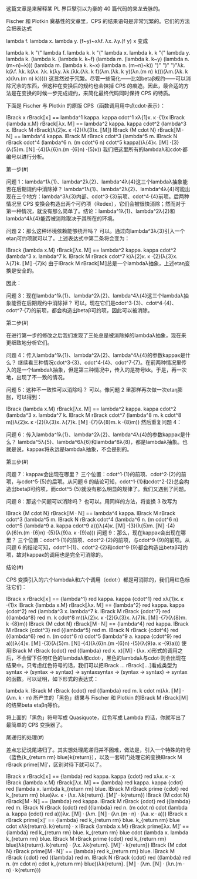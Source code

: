 这篇文章是来解释某 PL 界巨擘引以为豪的 40 篇代码的来龙去脉的。

Fischer 和 Plotkin 奠基性的文章里，CPS 的结果语句是非常冗繁的。它们的方法会把表达式

lambda f. lambda x. lambda y. (f~y)~xλf. λx. λy.(f y) x
变成

lambda k. k "(" lambda f. lambda k. k "(" lambda x. lambda k. k "(" lambda y. lambda k. (lambda k. (lambda k. k~f) (lambda m. (lambda k. k~y) (lambda n. (m~n)~k))) (lambda m. (lambda k. k~x) (lambda n. (m~n)~k)) ")" ")" ")"λk. k(λf. λk. k(λx. λk. k(λy. λk.(λk.(λk. k f)(λm.(λk. k y)(λn.(m n) k)))(λm.(λk. k x)(λn.(m n) k)))))
这显然过于冗繁。尽管一些简化——比如betaβ规约——可以消除冗余的东西，但这种在变换后的规约也会抹掉 CPS 的痕迹。因此，最合适的方法是在变换的时候一步完成规约，来简化最终代码同时保持 CPS 的特质。

下面是 Fischer 与 Plotkin 的原版 CPS（函数调用用中点cdot⋅表示）：

lBrack x rBrack⟦x⟧	==	lambda^1 kappa. kappa cdot^1 xλ{1}κ. κ ⋅{1}x
lBrack {lambda x.M} rBrack⟦λx. M⟧	==	lambda^2 kappa. kappa cdot^2 (lambda^3 x. lBrack M rBrack)λ{2}κ. κ ⋅{2}(λ{3}x. ⟦M⟧)
lBrack {M cdot N} rBrack⟦M ⋅ N⟧	==	lambda^4 kappa. lBrack M rBrack cdot^3 (lambda^5 m. lBrack N rBrack cdot^4 (lambda^6 n. (m cdot^6 n) cdot^5 kappa))λ{4}κ. ⟦M⟧ ⋅{3}(λ{5}m. ⟦N⟧ ⋅{4}(λ{6}n.(m ⋅{6}n) ⋅{5}κ))
我们把这里所有的lambdaλ和cdot⋅都编号以进行分析。

第一步(#)

问题 1：lambda^1λ{1}、lambda^2λ{2}、lambda^4λ{4}这三个lambdaλ抽象能否在后期规约中消除掉？ lambda^1λ{1}、lambda^2λ{2}、lambda^4λ{4}可能出现在三个地方：lambda^3λ{3}内部、cdot^3⋅{3}前项、cdot^4⋅{4}前项。后两种情况里 CPS 变换会构造出两个可约项（Redex），它们会被很快消除；然而对于第一种情况，就没有那么简单了。结论：lambda^1λ{1}、lambda^2λ{2}和lambda^4λ{4}能否被消除取决于其所在的环境。

问题 2：那么这种环境依赖能够绕开吗？ 可以。通过向lambda^3λ{3}引入一个etaη可约项就可以了。上述表达式中第二条将会变为：

lBrack {lambda x.M} rBrack⟦λx. M⟧	==	lambda^2 kappa. kappa cdot^2 (lambda^3 x. lambda^7 k. lBrack M rBrack cdot^7 k)λ{2}κ. κ ⋅{2}(λ{3}x. λ{7}k. ⟦M⟧ ⋅{7}k)
由于lBrack M rBrack⟦M⟧总是一个lambdaλ抽象，上述etaη变换是安全的。

因此：

问题 3：现在lambda^1λ{1}、lambda^2λ{2}、lambda^4λ{4}这三个lambdaλ抽象能否在后期规约中消除掉？ 可以。现在它们是cdot^3⋅{3}、cdot^4⋅{4}、cdot^7⋅{7}的前项，都会构造出betaβ可约项，因此可以被消除。

第二步(#)

在进行第一步的修改之后我们发现了三处总是被消除掉的lambdaλ抽象，现在来更细致地分析它们。

问题 4：传入lambda^1λ{1}、lambda^2λ{2}、lambda^4λ{4}的参数kappaκ是什么？ 继续看三种情况cdot^3⋅{3}、cdot^4⋅{4}、cdot^7⋅{7}。在前两种情况里传入的是一个lambdaλ抽象，但是第三种情况中，传入的是符号kk。于是，再一次地，出现了不一致的情况。

问题 5：这种不一致性可以消除吗？ 可以。像问题 2 里那样再次做一次etaη膨胀，可以得到：

lBrack {lambda x.M} rBrack⟦λx. M⟧	==	lambda^2 kappa. kappa cdot^2 (lambda^3 x. lambda^7 k. lBrack M rBrack cdot^7 (lambda^8 m. k cdot^8 m))λ{2}κ. κ ⋅{2}(λ{3}x. λ{7}k. ⟦M⟧ ⋅{7}(λ{8}m. k ⋅{8}m))
然后重复问题 4：

问题 6：传入lambda^1λ{1}、lambda^2λ{2}、lambda^4λ{4}的参数kappaκ是什么？ lambda^5λ{5}、lambda^6λ{6}和lambda^8λ{8}，都是lambdaλ抽象。也就是说，kappaκ将永远是lambdaλ抽象，不会是别的。

第三步(#)

问题 7：kappaκ会出现在哪里？ 三个位置：cdot^1⋅{1}的前项、cdot^2⋅{2}的前项，与cdot^5⋅{5}的后项。从问题 6 的结论可知，cdot^1⋅{1}和cdot^2⋅{2}总会构造出betaβ可约项，而cdot^5⋅{5}就没有那么明显的规律了。我们又遇到了问题。

问题 8：那这个问题可以消除吗？ 也可以。用同样的方法，将变换 3 改写为

lBrack {M cdot N} rBrack⟦M ⋅ N⟧	==	lambda^4 kappa. lBrack M rBrack cdot^3 (lambda^5 m. lBrack N rBrack cdot^4 (lambda^6 n. (m cdot^6 n) cdot^5 (lambda^9 a. kappa cdot^9 a)))λ{4}κ. ⟦M⟧ ⋅{3}(λ{5}m. ⟦N⟧ ⋅{4}(λ{6}n.(m ⋅{6}n) ⋅{5}(λ{9}a. κ ⋅{9}a)))
问题 9：那么，现在kappaκ会出现在哪里？ 三个位置：cdot^1⋅{1}的前项、cdot^2⋅{2}的前项，与cdot^9⋅{9}的前项。从问题 6 的结论可知，cdot^1⋅{1}、cdot^2⋅{2}和cdot^9⋅{9}都会构造出betaβ可约项，故对kappaκ的调用也是完全可消除的。

结论(#)

CPS 变换引入的六个lambdaλ和六个调用（cdot⋅）都是可消除的，我们用红色标注它们：

lBrack x rBrack⟦x⟧	==	{lambda^1} red kappa. kappa {cdot^1} red xλ{1}κ. κ ⋅{1}x
lBrack {lambda x.M} rBrack⟦λx. M⟧	==	{lambda^2} red kappa. kappa {cdot^2} red (lambda^3 x. lambda^7 k. lBrack M rBrack {cdot^7} red ({lambda^8} red m. k cdot^8 m))λ{2}κ. κ ⋅{2}(λ{3}x. λ{7}k. ⟦M⟧ ⋅{7}(λ{8}m. k ⋅{8}m))
lBrack {M cdot N} rBrack⟦M ⋅ N⟧	==	{lambda^4} red kappa. lBrack M rBrack {cdot^3} red ({lambda^5} red m. lBrack N rBrack {cdot^4} red ({lambda^6} red n. (m cdot^6 n) cdot^5 (lambda^9 a. kappa {cdot^9} red a)))λ{4}κ. ⟦M⟧ ⋅{3}(λ{5}m. ⟦N⟧ ⋅{4}(λ{6}n.(m ⋅{6}n) ⋅{5}(λ{9}a. κ ⋅{9}a)))
使用lBrack M rBrack {cdot} red ({lambda} red x. x)⟦M⟧ ⋅ (λx. x)形式的调用之后，不会留下任何红色的lambdaλ和cdot⋅，黑色的lambdaλ与cdot⋅则会出现在结果中。只考虑红色符号的话，我们可以把lBrack … rBrack⟦…⟧看成类型为syntax -> (syntax -> syntax) -> syntaxsyntax → (syntax → syntax) → syntax的函数。可以证明，如下形式的表达式：

lambda k. lBrack M rBrack {cdot} red ({lambda} red m. k cdot m)λk. ⟦M⟧ ⋅ (λm. k ⋅ m)
所产生的「黑色」结果与 Fischer 和 Plotkin 的lBrack M rBrack⟦M⟧的结果beta etaβη等价。

将上面的「黑色」符号写成 Quasiquote，红色写成 Lambda 的话，你就写出了最简单的 CPS 变换器了。

尾递归的处理(#)

差点忘记说尾递归了。其实想处理尾递归并不困难，做法是，引入一个特殊的符号（蓝色{k_{return rm} blue}k{return}），以及一套转门处理它的变换lBrack M rBrack prime⟦M⟧′，区别对待下就可以了。

lBrack x rBrack⟦x⟧	==	{lambda} red kappa. kappa {cdot} red xλκ. κ ⋅ x
lBrack {lambda x.M} rBrack⟦λx. M⟧	==	{lambda} red kappa. kappa {cdot} red (lambda x. lambda k_{return rm} blue. lBrack M rBrack prime {cdot} red k_{return rm} blue)λκ. κ ⋅ (λx. λk{return}. ⟦M⟧′ ⋅ k{return})
lBrack {M cdot N} rBrack⟦M ⋅ N⟧	==	{lambda} red kappa. lBrack M rBrack {cdot} red ({lambda} red m. lBrack N rBrack {cdot} red ({lambda} red n. (m cdot n) cdot (lambda a. kappa {cdot} red a)))λκ. ⟦M⟧ ⋅ (λm. ⟦N⟧ ⋅ (λn.(m ⋅ n) ⋅ (λa. κ ⋅ a)))
lBrack x rBrack prime⟦x⟧′	==	{lambda} red k_{return rm} blue. k_{return rm} blue cdot xλk{return}. k{return} ⋅ x
lBrack {lambda x.M} rBrack prime⟦λx. M⟧′	==	{lambda} red k_{return rm} blue. k_{return rm} blue cdot (lambda x. lambda k_{return rm} blue. lBrack M rBrack prime {cdot} red k_{return rm} blue)λk{return}. k{return} ⋅ (λx. λk{return}. ⟦M⟧′ ⋅ k{return})
lBrack {M cdot N} rBrack prime⟦M ⋅ N⟧′	==	{lambda} red k_{return rm} blue. lBrack M rBrack {cdot} red ({lambda} red m. lBrack N rBrack {cdot} red ({lambda} red n. (m cdot n) cdot k_{return rm} blue))λk{return}. ⟦M⟧ ⋅ (λm. ⟦N⟧ ⋅ (λn.(m ⋅ n) ⋅ k{return}))